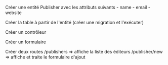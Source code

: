 Créer une entité Publisher avec les attributs suivants
    - name
    - email
    - website

Créer la table à partir de l'entité (créer une migration et l'exécuter)

Créer un contrôleur

Créer un formulaire

Créer deux routes 
    /publishers => affiche la liste des éditeurs
    /publisher/new => affiche et traite le formulaire d'ajout